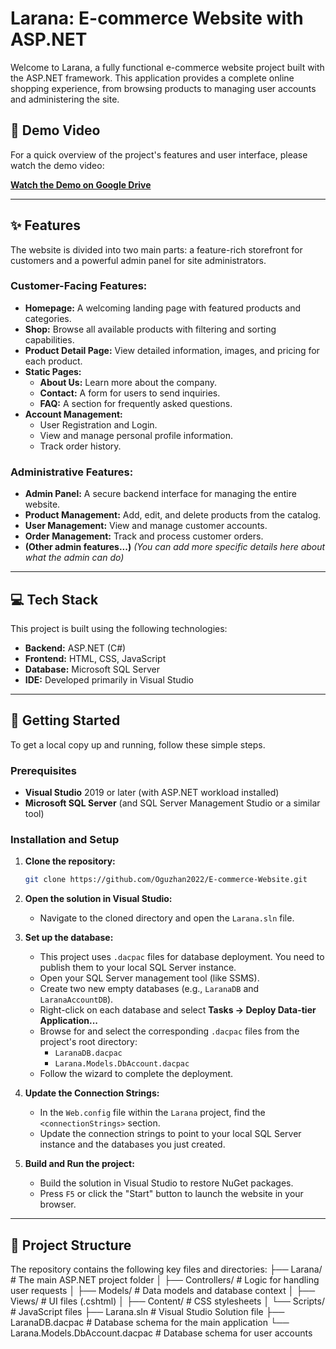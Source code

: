 # Larana: E-commerce Website with ASP.NET

Welcome to Larana, a fully functional e-commerce website project built with the ASP.NET framework. This application provides a complete online shopping experience, from browsing products to managing user accounts and administering the site.

## 🎥 Demo Video

For a quick overview of the project's features and user interface, please watch the demo video:

**[Watch the Demo on Google Drive](https://drive.google.com/file/d/1_0717y9q1uwDL-TAeTa4Djy7nNhAOyBJ)**

---

## ✨ Features

The website is divided into two main parts: a feature-rich storefront for customers and a powerful admin panel for site administrators.

### Customer-Facing Features:
-   **Homepage:** A welcoming landing page with featured products and categories.
-   **Shop:** Browse all available products with filtering and sorting capabilities.
-   **Product Detail Page:** View detailed information, images, and pricing for each product.
-   **Static Pages:**
    -   **About Us:** Learn more about the company.
    -   **Contact:** A form for users to send inquiries.
    -   **FAQ:** A section for frequently asked questions.
-   **Account Management:**
    -   User Registration and Login.
    -   View and manage personal profile information.
    -   Track order history.

### Administrative Features:
-   **Admin Panel:** A secure backend interface for managing the entire website.
-   **Product Management:** Add, edit, and delete products from the catalog.
-   **User Management:** View and manage customer accounts.
-   **Order Management:** Track and process customer orders.
-   **(Other admin features...)** *(You can add more specific details here about what the admin can do)*

---

## 💻 Tech Stack

This project is built using the following technologies:

-   **Backend:** ASP.NET (C#)
-   **Frontend:** HTML, CSS, JavaScript
-   **Database:** Microsoft SQL Server
-   **IDE:** Developed primarily in Visual Studio

---

## 🚀 Getting Started

To get a local copy up and running, follow these simple steps.

### Prerequisites

-   **Visual Studio** 2019 or later (with ASP.NET workload installed)
-   **Microsoft SQL Server** (and SQL Server Management Studio or a similar tool)

### Installation and Setup

1.  **Clone the repository:**
    ```bash
    git clone https://github.com/Oguzhan2022/E-commerce-Website.git
    ```

2.  **Open the solution in Visual Studio:**
    -   Navigate to the cloned directory and open the `Larana.sln` file.

3.  **Set up the database:**
    -   This project uses `.dacpac` files for database deployment. You need to publish them to your local SQL Server instance.
    -   Open your SQL Server management tool (like SSMS).
    -   Create two new empty databases (e.g., `LaranaDB` and `LaranaAccountDB`).
    -   Right-click on each database and select **Tasks -> Deploy Data-tier Application...**
    -   Browse for and select the corresponding `.dacpac` files from the project's root directory:
        -   `LaranaDB.dacpac`
        -   `Larana.Models.DbAccount.dacpac`
    -   Follow the wizard to complete the deployment.

4.  **Update the Connection Strings:**
    -   In the `Web.config` file within the `Larana` project, find the `<connectionStrings>` section.
    -   Update the connection strings to point to your local SQL Server instance and the databases you just created.

5.  **Build and Run the project:**
    -   Build the solution in Visual Studio to restore NuGet packages.
    -   Press `F5` or click the "Start" button to launch the website in your browser.

---

## 📂 Project Structure

The repository contains the following key files and directories:
├── Larana/ # The main ASP.NET project folder
│ ├── Controllers/ # Logic for handling user requests
│ ├── Models/ # Data models and database context
│ ├── Views/ # UI files (.cshtml)
│ ├── Content/ # CSS stylesheets
│ └── Scripts/ # JavaScript files
├── Larana.sln # Visual Studio Solution file
├── LaranaDB.dacpac # Database schema for the main application
└── Larana.Models.DbAccount.dacpac # Database schema for user accounts
